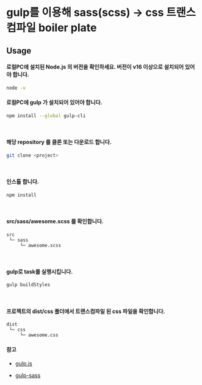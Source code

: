 # gulp를 이용해 sass(scss) -> css 트랜스컴파일 boiler plate

## Usage

#### 로컬PC에 설치된 Node.js 의 버전을 확인하세요. 버전이 v16 이상으로 설치되어 있어야 합니다.

```bash
node -v
```

#### 로컬PC에 gulp 가 설치되어 있어야 합니다.

```bash
npm install --global gulp-cli
```

&nbsp;

#### 해당 repository 를 클론 또는 다운로드 합니다.

```bash
git clone <project>
```

&nbsp;

#### 인스톨 합니다.

```bash
npm install
```

&nbsp;

#### src/sass/awesome.scss 를 확인합니다.

```
src
 └─ sass
     └─ awesome.scss
```

&nbsp;

#### gulp로 task를 실행시킵니다.

```bash
gulp buildStyles
```

&nbsp;

#### 프로젝트의 dist/css 폴더에서 트랜스컴파일 된 css 파일을 확인합니다.

```
dist
 └─ css
     └─ awesome.css
```

#### 참고

- [gulp.js](https://gulpjs.com/docs/en/getting-started/quick-start)

- [gulp-sass](https://www.npmjs.com/package/gulp-sass)
